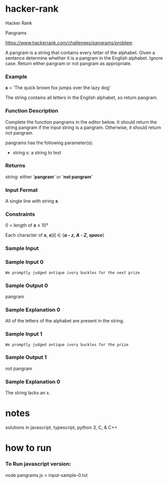 # hacker-rank

Hacker Rank

Pangrams

https://www.hackerrank.com/challenges/pangrams/problem


A pangram is a string that contains every letter of the alphabet. Given a sentence determine whether it is a pangram in the English alphabet. Ignore case. Return either pangram or not pangram as appropriate.

### Example

***s*** = 'The quick brown fox jumps over the lazy dog'

The string contains all letters in the English alphabet, so return pangram.

### Function Description

Complete the function pangrams in the editor below. It should return the string pangram if the input string is a pangram. Otherwise, it should return not pangram.

pangrams has the following parameter(s):

- string s: a string to test

### Returns

string: either '**pangram**' or '**not pangram**'

### Input Format

A single line with string ***s***.

### Constraints

0 < length of ***s*** ≤ 10³

Each character of ***s***, ***s***[***i***] ∈ {***a - z, A - Z, space***}

### Sample Input

### Sample Input 0

```
We promptly judged antique ivory buckles for the next prize
```

### Sample Output 0

pangram

### Sample Explanation 0

All of the letters of the alphabet are present in the string.

### Sample Input 1

```
We promptly judged antique ivory buckles for the prize
```

### Sample Output 1

not pangram

### Sample Explanation 0

The string lacks an x.


# notes

solutions in javascript, typescript, python 3, C, & C++

# how to run

### To Run javascript version:

node pangrams.js < input-sample-0.txt 
